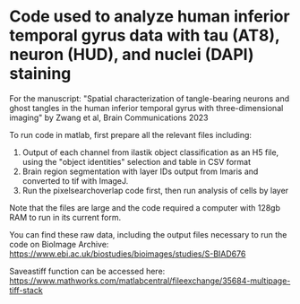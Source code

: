 # Code used to analyze human inferior temporal gyrus data with tau (AT8), neuron (HUD), and nuclei (DAPI) staining

For the manuscript: "Spatial characterization of tangle-bearing neurons and ghost tangles in the human inferior temporal gyrus with three-dimensional imaging" by Zwang et al, Brain Communications 2023

To run code in matlab, first prepare all the relevant files including:
1) Output of each channel from ilastik object classification as an H5 file, using the "object identities" selection and table in CSV format
2) Brain region segmentation with layer IDs output from Imaris and converted to tif with ImageJ.
3) Run the pixelsearchoverlap code first, then run analysis of cells by layer

Note that the files are large and the code required a computer with 128gb RAM to run in its current form.

You can find these raw data, including the output files necessary to run the code on BioImage Archive: https://www.ebi.ac.uk/biostudies/bioimages/studies/S-BIAD676

Saveastiff function can be accessed here: https://www.mathworks.com/matlabcentral/fileexchange/35684-multipage-tiff-stack

